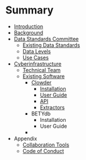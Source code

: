 # Summary

* [Introduction](README.md)
* [Background](chapter1.md)
* [Data Standards Committee](data_standards_committee.md)
   * [Existing Data Standards](existing_data_standards.md)
   * [Data Levels](data_levels.md)
   * [Use Cases](use_cases.md)
* [Cyberinfrastructure](cyberinfrastructure.md)
   * [Technical Team](people.md)
   * [Existing Software](existing_software.md)
     * [Clowder](clowder.md)
       * [Installation](clowder.md#Installation)
       * [User Guide](clowder.md#Interface)
       * [API](clowder.md#API)
       * [Extractors](clowder.md#Extractors)
     * BETYdb
       * Installation
       * User Guide
     * 
* Appendix
   * [Collaboration Tools](collaboration_tools.md)
   * [Code of Conduct](code_of_conduct.md)

